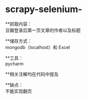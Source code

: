 # scrapy-selenium-
**抓取内容：  
  豆瓣登录后第一页文章的作者以及标题  
  
**储存方式：  
  mongodb（localhost）和 Excel  
   
**工具：  
  pycharm  
  
**相关注解均在代码中提及  
  
**缺点：  
  不能实现翻页


